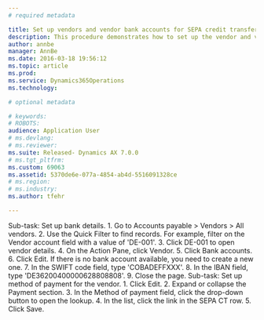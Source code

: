 ```yaml
---
# required metadata

title: Set up vendors and vendor bank accounts for SEPA credit transfers | Microsoft Docs
description: This procedure demonstrates how to set up the vendor and vendor specific bank account information required for SEPA payment file generation. The demo data company used to create this procedure is DEMF.
author: annbe
manager: AnnBe
ms.date: 2016-03-18 19:56:12
ms.topic: article
ms.prod: 
ms.service: Dynamics365Operations
ms.technology: 

# optional metadata

# keywords: 
# ROBOTS: 
audience: Application User
# ms.devlang: 
# ms.reviewer: 
ms.suite: Released- Dynamics AX 7.0.0
# ms.tgt_pltfrm: 
ms.custom: 69063
ms.assetid: 5370de6e-077a-4854-ab4d-5516091328ce
# ms.region: 
# ms.industry: 
ms.author: tfehr

---
```


Sub-task: Set up bank details.
1.
Go to Accounts payable &gt; Vendors &gt; All vendors.
2.
Use the Quick Filter to find records. For example, filter on the Vendor account field with a value of 'DE-001'.
3.
Click DE-001 to open vendor details.
4.
On the Action Pane, click Vendor.
5.
Click Bank accounts.
6.
Click Edit.
If there is no bank account available, you need to create a new one.
7.
In the SWIFT code field, type 'COBADEFFXXX'.
8.
In the IBAN field, type 'DE36200400000628808808'.
9.
Close the page.
Sub-task: Set up method of payment for the vendor.
1.
Click Edit.
2.
Expand or collapse the Payment section.
3.
In the Method of payment field, click the drop-down button to open the lookup.
4.
In the list, click the link in the SEPA CT row.
5.
Click Save.

